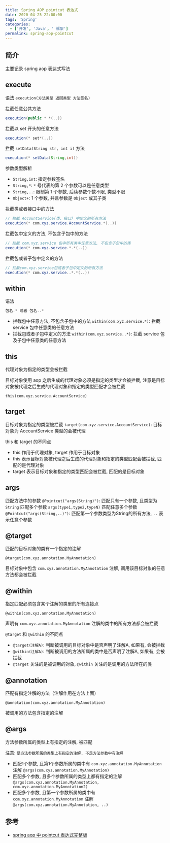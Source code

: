 ```yaml
---
title: Spring AOP pointcut 表达式
date: 2020-04-25 22:00:00
tags: 'Spring'
categories:
  - ['开发', 'Java', ' 框架']
permalink: spring-aop-pointcut
---
```


## 简介

主要记录 spring aop 表达式写法

## execute

语法 `execution(方法类型 返回类型 方法签名)`

拦截任意公共方法

```java
execution(public * *(..))
```

拦截以 set 开头的任意方法

```java
execution(* set*(..))
```

拦截 `setData(String str, int i)` 方法

```java
execution(* setData(String,int))
```

参数类型解析

- `String,int`: 指定参数签名
- `String,*`: `*` 号代表的第 2 个参数可以是任意类型
- `String,..`: 限制第 1 个参数, 后续参数个数不限, 类型不限
- `Object+`: 1 个参数, 并且参数是 `Object` 或其子类

拦截类或者接口中的方法

```java
// 拦截 AccountService(类、接口) 中定义的所有方法
execution(* com.xyz.service.AccountService.*(..))
```

拦截包中定义的方法, 不包含子包中的方法

```java
// 拦截 com.xyz.service 包中所有类中任意方法, 不包含子包中的类
execution(* com.xyz.service.*.*(..))
```

拦截包或者子包中定义的方法

```java
// 拦截com.xyz.service包或者子包中定义的所有方法
execution(* com.xyz.service..*.*(..))
```

## within

语法

```java
包名.* 或者 包名..*
```

- 拦截包中任意方法, 不包含子包中的方法 `within(com.xyz.service.*)`: 拦截 service 包中任意类的任意方法
- 拦截包或者子包中定义的方法 `within(com.xyz.service..*)`: 拦截 service 包及子包中任意类的任意方法

## this

代理对象为指定的类型会被拦截

目标对象使用 aop 之后生成的代理对象必须是指定的类型才会被拦截, 注意是目标对象被代理之后生成的代理对象和指定的类型匹配才会被拦截

`this(com.xyz.service.AccountService)`

## target

目标对象为指定的类型被拦截 `target(com.xyz.service.AccountService)`: 目标对象为 AccountService 类型的会被代理

this 和 target 的不同点

- this 作用于代理对象, target 作用于目标对象
- this 表示目标对象被代理之后生成的代理对象和指定的类型匹配会被拦截, 匹配的是代理对象
- target 表示目标对象和指定的类型匹配会被拦截, 匹配的是目标对象

## args

匹配方法中的参数 `@Pointcut("args(String)")`: 匹配只有一个参数, 且类型为 `String`
匹配多个参数 `args(type1,type2,typeN)`
匹配任意多个参数 `@Pointcut("args(String,..)")`: 匹配第一个参数类型为String的所有方法, `..` 表示任意个参数

## @target

匹配的目标对象的类有一个指定的注解

`@target(com.xyz.annotation.MyAnnotation)`

目标对象中包含 `com.xyz.annotation.MyAnnotation` 注解, 调用该目标对象的任意方法都会被拦截

## @within

指定匹配必须包含某个注解的类里的所有连接点

`@within(com.xyz.annotation.MyAnnotation)`

声明有 `com.xyz.annotation.MyAnnotation` 注解的类中的所有方法都会被拦截

`@target` 和 `@within` 的不同点

- `@target(注解A)`: 判断被调用的目标对象中是否声明了注解A, 如果有, 会被拦截
- `@within(注解A)`: 判断被调用的方法所属的类中是否声明了注解A, 如果有, 会被拦截
- `@target` 关注的是被调用的对象, `@within` 关注的是调用的方法所在的类

## @annotation

匹配有指定注解的方法（注解作用在方法上面）

`@annotation(com.xyz.annotation.MyAnnotation)`

被调用的方法包含指定的注解

## @args

方法参数所属的类型上有指定的注解, 被匹配

注意: `是方法参数所属的类型上有指定的注解, 不是方法参数中有注解`

- 匹配1个参数, 且第1个参数所属的类中有 `com.xyz.annotation.MyAnnotation` 注解 `@args(com.xyz.annotation.MyAnnotation)`
- 匹配多个参数, 且多个参数所属的类型上都有指定的注解 `@args(com.xyz.annotation.MyAnnotation, com.xyz.annotation.MyAnnotation2)`
- 匹配多个参数, 且第一个参数所属的类中有 `com.xyz.annotation.MyAnnotation` 注解 `@args(com.xyz.annotation.MyAnnotation, ..)`

## 参考

- [spring aop 中 pointcut 表达式完整版](https://zhuanlan.zhihu.com/p/63001123)
